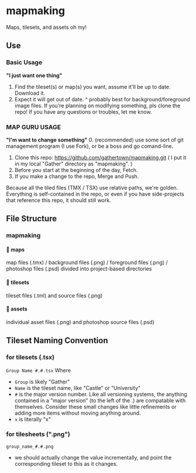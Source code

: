 # mapmaking
Maps, tilesets, and assets oh my!


## Use
### Basic Usage
**"I just want one thing"**
1. Find the tileset(s) or map(s) you want, assume it'll be up to date. Download it.
2. Expect it will get out of date.
   ^ probably best for background/foreground image files. If you're planning on modifying something, pls clone the repo!
If you have any questions or troubles, let me know.

### MAP GURU USAGE
**"I'm want to change something"**
0. (recommended) use some sort of git management program (I use Fork), or be a boss and go comand-line.
1. Clone this repo: https://github.com/gathertown/mapmaking.git
( I put it in my local "Gather" directory as "mapmaking". )
2. Before you start at the beginning of the day, Fetch.
3. If you make a change to the repo, Merge and Push.

Because all the tiled files (TMX / TSX) use relative paths, we're golden. Everything is self-contained in the repo, or even if you have side-projects that reference this repo, it should still work.

## File Structure
### mapmaking
#### 📁 maps
map files (.tmx) / background files (.png) / foreground files (.png) / photoshop files (.psd)
divided into project-based directories
#### 📁 tilesets
tileset files (.tml) and source files (.png)
#### 📁 assets
individual asset files (.png) and photoshop source files (.psd)

## Tileset Naming Convention
### for tilesets (.tsx)
`Group Name #.#.tsx`
Where
- `Group` is likely "Gather"
- `Name` is the tileset name, like "Castle" or "University"
- `#` is the major version number. Like all versioning systems, the anything contained in a "major version" (to the left of the .) are compatable with themselves. Consider these small changes like little refinements or adding more items without moving anything around.
- `x` is literally "x"


### for tilesheets (".png")
`group_name_#.#.png`
- we should actually change the value incrementally, and point the corresponding tileset to this as it changes.
